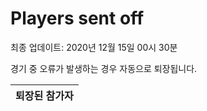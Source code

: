 # Players sent off
최종 업데이트: 2020년 12월 15일 00시 30분


경기 중 오류가 발생하는 경우 자동으로 퇴장됩니다.


| 퇴장된 참가자 |
|:---:|